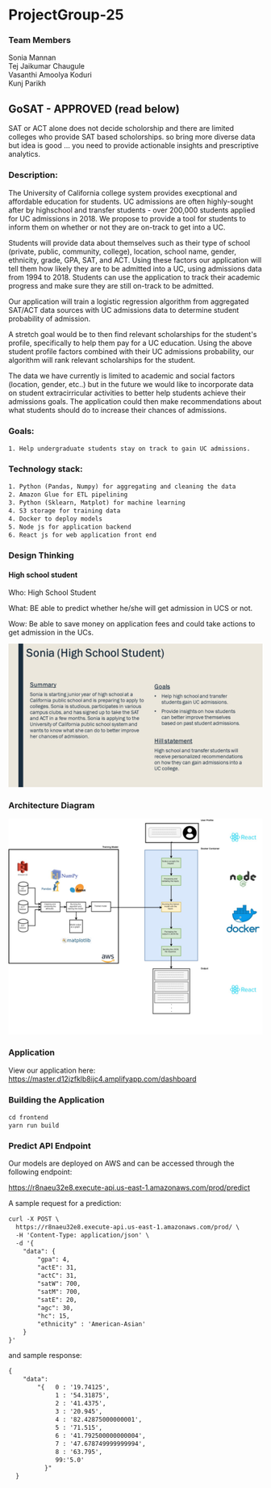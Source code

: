 # ProjectGroup-25


### Team Members
Sonia Mannan  
Tej Jaikumar Chaugule  
Vasanthi Amoolya Koduri  
Kunj Parikh  


## GoSAT - APPROVED (read below)
SAT or ACT alone does not decide scholorship and there are limited colleges who provide SAT based scholorships. so bring more diverse data but idea is good ... you need to provide actionable insights and prescriptive analytics. 

### Description:

The University of California college system provides execptional and affordable education for students. UC admissions are often highly-sought after by highschool and transfer students - over 200,000 students applied for UC admissions in 2018. We propose to provide a tool for students to inform them on whether or not they are on-track to get into a UC. 

Students will provide data about themselves such as their type of school (private, public, community, college), location, school name, gender, ethnicity, grade, GPA, SAT, and ACT. Using these factors our application will tell them how likely they are to be admitted into a UC, using admissions data from 1994 to 2018. Students can use the application to track their academic progress and make sure they are still on-track to be admitted.

Our application will train a logistic regression algorithm from aggregated SAT/ACT data sources with UC admissions data to determine student probability of admission.

A stretch goal would be to then find relevant scholarships for the student's profile, specifically to help them pay for a UC education. Using the above student profile factors combined with their UC admissions probability, our algorithm will rank relevant scholarships for the student.

The data we have currently is limited to academic and social factors (location, gender, etc..) but in the future we would like to incorporate data on student extracirricular activities to better help students achieve their admissions goals. The application could then make recommendations about what students should do to increase their chances of admissions.


### Goals:  
    1. Help undergraduate students stay on track to gain UC admissions. 

### Technology stack: 
    1. Python (Pandas, Numpy) for aggregating and cleaning the data
    2. Amazon Glue for ETL pipelining
    3. Python (Sklearn, Matplot) for machine learning
    4. S3 storage for training data
    4. Docker to deploy models
    5. Node js for application backend
    6. React js for web application front end

### Design Thinking

#### High school student

Who: High School Student

What: BE able to predict whether he/she will get admission in UCS or not.

Wow: Be able to save money on application fees and could take actions to get admission in the UCs.

![Persona 1 diagram](Docs/DesignThinking/persona1_sonia.jpg)

### Architecture Diagram

![Architecture Diagram](Docs/Architecture/ArchitectureDiagram.jpg)

### Application

View our application here: https://master.d12jzfklb8ijc4.amplifyapp.com/dashboard

### Building the Application

```
cd frontend
yarn run build
```

### Predict API Endpoint

Our models are deployed on AWS and can be accessed through the following endpoint:

https://r8naeu32e8.execute-api.us-east-1.amazonaws.com/prod/predict

A sample request for a prediction:

```
curl -X POST \
  https://r8naeu32e8.execute-api.us-east-1.amazonaws.com/prod/ \
  -H 'Content-Type: application/json' \
  -d '{
    "data": {
        "gpa": 4,
        "actE": 31,
        "actC": 31,
        "satW": 700,
        "satM": 700,
        "satE": 20,
        "agc": 30,
        "hc": 15,
        "ethnicity" : 'American-Asian'
    }
}'
```

and sample response:

```
{
    "data": 
        "{   0 : '19.74125',
             1 : '54.31875',  
             2 : '41.4375',  
             3 : '20.945',  
             4 : '82.42875000000001',  
             5 : '71.515',  
             6 : '41.792500000000004',  
             7 : '47.678749999999994',  
             8 : '63.795', 
             99:'5.0'
          }"
  }
```
